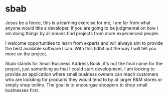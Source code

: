 # sbab

Jesus be a fence, this is a learning exercise for me, I am far from what anyone would title a developer. If you are going to be judgmental on how
I am doing things by all means find projects from more experienced people. 

I welcome opportunities to learn from experts and will always aim to provide the best available software I can. With this tidbit out the way I will
tell you more on the project. 


Sbab stands for Small Business Address Book, it's not the final name for the project, just something so that I could start development. I am looking
to provide an application where small business owners can reach customers who are lookikng for products they would tend to by at larger B&M stores
or simply shop online. The goal is to encourgae shoppers to shop small businesses first.
